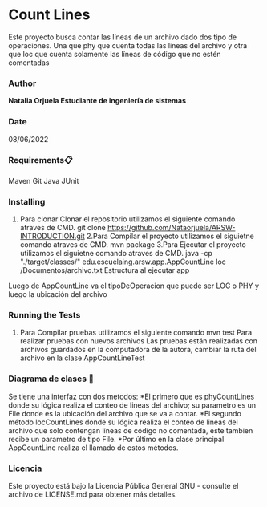 # Count Lines
Este proyecto busca contar las líneas de un archivo dado dos tipo de operaciones. Una que phy que cuenta todas las lineas del archivo y otra que loc que cuenta solamente las líneas de código que no estén comentadas

### Author
**Natalia Orjuela 
Estudiante de ingeniería de sistemas**

### Date
08/06/2022 
### Requirements📋
Maven 
Git 
Java 
JUnit
### Installing
1. Para clonar Clonar el repositorio utilizamos el siguiente comando atraves de CMD. 
git clone https://github.com/Nataorjuela/ARSW-INTRODUCTION.git
2.Para Compilar el proyecto utilizamos el siguietne comando atraves de CMD.
mvn package
3.Para Ejecutar el proyecto utilizamos el siguietne comando atraves de CMD.
java -cp "./target/classes/" edu.escuelaing.arsw.app.AppCountLine loc /Documentos/archivo.txt
Estructura al ejecutar app

Luego de AppCountLine va el tipoDeOperacion que puede ser LOC o PHY y luego la  ubicación del archivo

### Running the Tests
1. Para Compilar pruebas utilizamos el siguiente comando
mvn test
Para realizar pruebas con nuevos archivos 
Las pruebas están realizadas con archivos guardados en la computadora de la autora, cambiar la ruta del archivo en la clase AppCountLineTest

### Diagrama de clases 📖


Se tiene una interfaz con dos metodos: 
*El primero que es phyCountLines donde su lógica realiza el conteo de lineas del archivo; su parametro es un File donde es la ubicación del archivo que se va a contar.
*El segundo método locCountLines donde su lógica realiza el conteo de lineas del archivo que solo contengan líneas de código no comentada, este tambien recibe un parametro de tipo File. 
*Por último en la clase principal AppCountLine realiza el llamado de estos métodos.


### Licencia
Este proyecto está bajo la Licencia Pública General GNU - consulte el archivo de LICENSE.md para obtener más detalles.

